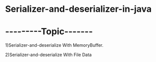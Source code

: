 # Serializer-and-deserializer-in-java
# ---------Topic-------
1)Serializer-and-deserialize With MemoryBuffer.

2)Serializer-and-deserialize With File Data

